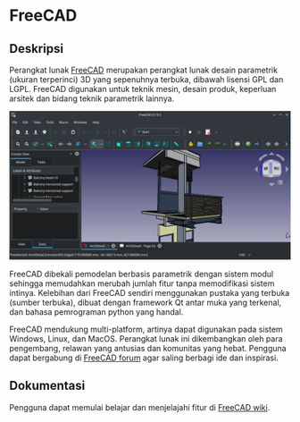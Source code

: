 # FreeCAD

## Deskripsi

Perangkat lunak [FreeCAD](https://freecadweb.org) merupakan perangkat lunak desain parametrik (ukuran terperinci) 3D yang sepenuhnya terbuka, dibawah lisensi GPL dan LGPL. FreeCAD digunakan untuk teknik mesin, desain produk, keperluan arsitek dan bidang teknik parametrik lainnya.

![FreeCAD LangitKetujuh OS](../../media/image/freecad-langitketujuh-id.webp)

FreeCAD dibekali pemodelan berbasis parametrik dengan sistem modul sehingga memudahkan merubah jumlah fitur tanpa memodifikasi sistem intinya. Kelebihan dari FreeCAD sendiri menggunakan pustaka yang terbuka (sumber terbuka), dibuat dengan framework Qt antar muka yang terkenal, dan bahasa pemrograman python yang handal.

FreeCAD mendukung multi-platform, artinya dapat digunakan pada sistem Windows, Linux, dan MacOS. Perangkat lunak ini dikembangkan oleh para pengembang, relawan yang antusias dan komunitas yang hebat. Pengguna dapat bergabung di [FreeCAD forum](http://forum.freecadweb.org/) agar saling berbagi ide dan inspirasi.

## Dokumentasi

Pengguna dapat memulai belajar dan menjelajahi fitur di [FreeCAD wiki](https://wiki.freecadweb.org/index.php?title=Getting_started).
